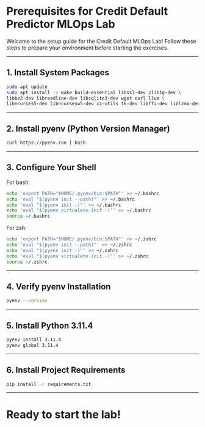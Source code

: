 # Prerequisites for Credit Default Predictor MLOps Lab

Welcome to the setup guide for the Credit Default MLOps Lab!
Follow these steps to prepare your environment before starting the exercises.

---

## 1. Install System Packages

```bash
sudo apt update
sudo apt install -y make build-essential libssl-dev zlib1g-dev \
libbz2-dev libreadline-dev libsqlite3-dev wget curl llvm \
libncurses5-dev libncursesw5-dev xz-utils tk-dev libffi-dev liblzma-dev git
```

---

## 2. Install pyenv (Python Version Manager)

```bash
curl https://pyenv.run | bash
```

---

## 3. Configure Your Shell

For bash:

```bash
echo 'export PATH="$HOME/.pyenv/bin:$PATH"' >> ~/.bashrc
echo 'eval "$(pyenv init --path)"' >> ~/.bashrc
echo 'eval "$(pyenv init -)"' >> ~/.bashrc
echo 'eval "$(pyenv virtualenv-init -)"' >> ~/.bashrc
source ~/.bashrc
```

For zsh:

```bash
echo 'export PATH="$HOME/.pyenv/bin:$PATH"' >> ~/.zshrc
echo 'eval "$(pyenv init --path)"' >> ~/.zshrc
echo 'eval "$(pyenv init -)"' >> ~/.zshrc
echo 'eval "$(pyenv virtualenv-init -)"' >> ~/.zshrc
source ~/.zshrc
```

---

## 4. Verify pyenv Installation

```bash
pyenv --version
```

---

## 5. Install Python 3.11.4

```bash
pyenv install 3.11.4
pyenv global 3.11.4
```

---

## 6. Install Project Requirements

```bash
pip install -r requirements.txt
```

---

# Ready to start the lab!